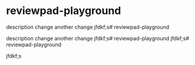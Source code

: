 # reviewpad-playground

description
change
another change
jfdkf;s# reviewpad-playground

description
change
another change
jfdkf;s# reviewpad-playground
jfdkf;s# reviewpad-playground


jfdkf;s
